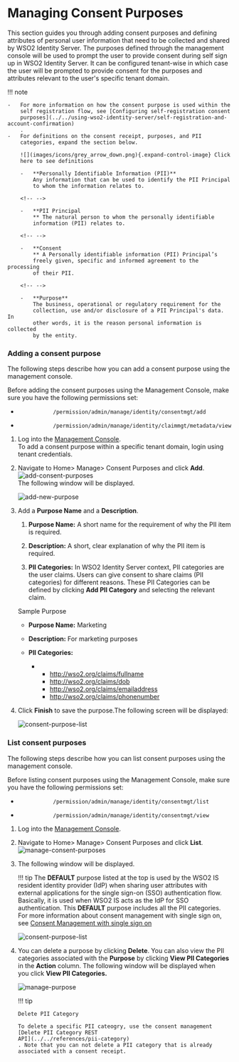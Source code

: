 # Managing Consent Purposes

This section guides you through adding consent purposes and defining
attributes of personal user information that need to be collected and
shared by WSO2 Identity Server. The purposes defined through the
management console will be used to prompt the user to provide consent
during self sign up in WSO2 Identity Server. It can be configured
tenant-wise in which case the user will be prompted to provide consent
for the purposes and attributes relevant to the user's specific tenant
domain.

  

!!! note
    
    -   For more information on how the consent purpose is used within the
        self registration flow, see [Configuring self-registration consent
        purposes](../../using-wso2-identity-server/self-registration-and-account-confirmation)
        .
    -   For definitions on the consent receipt, purposes, and PII
        categories, expand the section below.
    
        ![](images/icons/grey_arrow_down.png){.expand-control-image} Click
        here to see definitions
    
        -   **Personally Identifiable Information (PII)**  
            Any information that can be used to identify the PII Principal
            to whom the information relates to.
    
        <!-- -->
    
        -   **PII Principal  
            ** The natural person to whom the personally identifiable
            information (PII) relates to.
    
        <!-- -->
    
        -   **Consent  
            ** A Personally identifiable information (PII) Principal’s
            freely given, specific and informed agreement to the processing
            of their PII.
    
        <!-- -->
    
        -   **Purpose**  
            The business, operational or regulatory requirement for the
            collection, use and/or disclosure of a PII Principal's data. In
            other words, it is the reason personal information is collected
            by the entity.
    

### Adding a consent purpose

The following steps describe how you can add a consent purpose using the
management console.

Before adding the consent purposes using the Management Console, make
sure you have the following permissions set:

-   `            /permission/admin/manage/identity/consentmgt/add           `

-   `            /permission/admin/manage/identity/claimmgt/metadata/view           `

1.  Log into the [Management
    Console](../../setup/getting-started-with-the-management-console).  
    To add a consent purpose within a specific tenant domain, login
    using tenant credentials.
2.  Navigate to Home\> Manage\> Consent Purposes and click **Add**.  
    ![add-consent-purposes](../../assets/img/using-wso2-identity-server/add-consent-purposes.png)   
    The following window will be displayed.

    ![add-new-purpose](../../assets/img/using-wso2-identity-server/add-new-purpose.png) 

3.  Add a **Purpose Name** and a **Description**.

    1.  **Purpose Name:** A short name for the requirement of why the
        PII item is required.

    2.  **Description:** A short, clear explanation of why the PII item
        is required.

    3.  **PII Categories:** In WSO2 Identity Server context, PII
        categories are the user claims. Users can give consent to share
        claims (PII categories) for different reasons. These PII
        Categories can be defined by clicking **Add PII Category** and
        selecting the relevant claim.

    Sample Purpose

    -   **Purpose Name:** Marketing

    -   **Description:** For marketing purposes

    -   **PII Categories:**
        -   -   http://wso2.org/claims/fullname
            -   http://wso2.org/claims/dob
            -   http://wso2.org/claims/emailaddress
            -   http://wso2.org/claims/phonenumber

4.  Click **Finish** to save the purpose.The following screen will be
    displayed:

    ![consent-purpose-list](../../assets/img/using-wso2-identity-server/consent-purpose-list.png) 

### List consent purposes

The following steps describe how you can list consent purposes using the
management console.

Before listing consent purposes using the Management Console, make sure
you have the following permissions set:

-   `            /permission/admin/manage/identity/consentmgt/list           `

-   `            /permission/admin/manage/identity/consentmgt/view                       `

1.  Log into the [Management
    Console](../../setup/getting-started-with-the-management-console).
2.  Navigate to Home\> Manage\> Consent Purposes and click **List**.  
    ![manage-consent-purposes](../../assets/img/using-wso2-identity-server/manage-consent-purposes.png) 

3.  The following window will be displayed.

    !!! tip The **DEFAULT** purpose listed at the top is used by the
        WSO2 IS resident identity provider (IdP) when sharing user
        attributes with external applications for the single sign-on (SSO)
        authentication flow. Basically, it is used when WSO2 IS acts as the
        IdP for SSO authentication. This **DEFAULT** purpose includes all
        the PII categories. For more information about consent management
        with single sign on, see [Consent Management with single sign on](../../using-wso2-identity-server/consent-management-with-single-sign-on)

    ![consent-purpose-list](../../assets/img/using-wso2-identity-server/consent-purpose-list.png) 

4.  You can delete a purpose by clicking **Delete**. You can also view
    the PII categories associated with the **Purpose** by clicking
    **View PII Categories** in the **Action** column. The following
    window will be displayed when you click **View PII Categories.**

    ![manage-purpose](../../assets/img/using-wso2-identity-server/manage-purpose.png)

    !!! tip
    
        Delete PII Category
    
        To delete a specific PII cateogry, use the consent management
        [Delete PII Category REST
        API](../../references/pii-category)
        . Note that you can not delete a PII category that is already
        associated with a consent receipt.
    
